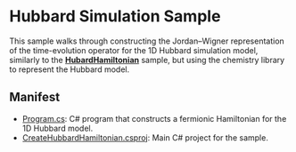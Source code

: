 ﻿# Hubbard Simulation Sample #

This sample walks through constructing the Jordan–Wigner representation of the time-evolution operator for the 1D Hubbard simulation model, similarly to the [**HubardHamiltonian**](../../simulation/hubbard/) sample, but using the chemistry library to represent the Hubbard model.

## Manifest ##

- [Program.cs](./Program.cs): C# program that constructs a fermionic Hamiltonian for the 1D Hubbard model.
- [CreateHubbardHamiltonian.csproj](./CreateHubbardHamiltonian.csproj): Main C# project for the sample.
